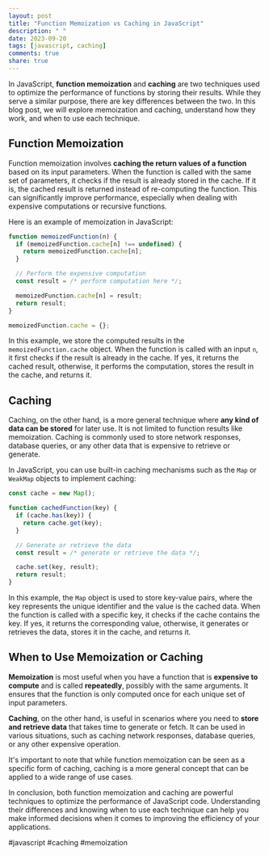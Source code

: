 ```yaml
---
layout: post
title: "Function Memoization vs Caching in JavaScript"
description: " "
date: 2023-09-20
tags: [javascript, caching]
comments: true
share: true
---
```


In JavaScript, **function memoization** and **caching** are two techniques used to optimize the performance of functions by storing their results. While they serve a similar purpose, there are key differences between the two. In this blog post, we will explore memoization and caching, understand how they work, and when to use each technique.

## Function Memoization

Function memoization involves **caching the return values of a function** based on its input parameters. When the function is called with the same set of parameters, it checks if the result is already stored in the cache. If it is, the cached result is returned instead of re-computing the function. This can significantly improve performance, especially when dealing with expensive computations or recursive functions.

Here is an example of memoization in JavaScript:

```javascript
function memoizedFunction(n) {
  if (memoizedFunction.cache[n] !== undefined) {
    return memoizedFunction.cache[n];
  }

  // Perform the expensive computation
  const result = /* perform computation here */;

  memoizedFunction.cache[n] = result;
  return result;
}

memoizedFunction.cache = {};
```

In this example, we store the computed results in the `memoizedFunction.cache` object. When the function is called with an input `n`, it first checks if the result is already in the cache. If yes, it returns the cached result, otherwise, it performs the computation, stores the result in the cache, and returns it.

## Caching

Caching, on the other hand, is a more general technique where **any kind of data can be stored** for later use. It is not limited to function results like memoization. Caching is commonly used to store network responses, database queries, or any other data that is expensive to retrieve or generate.

In JavaScript, you can use built-in caching mechanisms such as the `Map` or `WeakMap` objects to implement caching:

```javascript
const cache = new Map();

function cachedFunction(key) {
  if (cache.has(key)) {
    return cache.get(key);
  }

  // Generate or retrieve the data
  const result = /* generate or retrieve the data */;

  cache.set(key, result);
  return result;
}
```

In this example, the `Map` object is used to store key-value pairs, where the key represents the unique identifier and the value is the cached data. When the function is called with a specific key, it checks if the cache contains the key. If yes, it returns the corresponding value, otherwise, it generates or retrieves the data, stores it in the cache, and returns it.

## When to Use Memoization or Caching

**Memoization** is most useful when you have a function that is **expensive to compute** and is called **repeatedly**, possibly with the same arguments. It ensures that the function is only computed once for each unique set of input parameters.

**Caching**, on the other hand, is useful in scenarios where you need to **store and retrieve data** that takes time to generate or fetch. It can be used in various situations, such as caching network responses, database queries, or any other expensive operation.

It's important to note that while function memoization can be seen as a specific form of caching, caching is a more general concept that can be applied to a wide range of use cases.

In conclusion, both function memoization and caching are powerful techniques to optimize the performance of JavaScript code. Understanding their differences and knowing when to use each technique can help you make informed decisions when it comes to improving the efficiency of your applications.

#javascript #caching #memoization